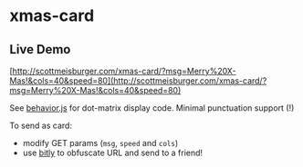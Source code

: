 xmas-card
===

Live Demo
---

[http://scottmeisburger.com/xmas-card/?msg=Merry%20X-Mas!&cols=40&speed=80](http://scottmeisburger.com/xmas-card/?msg=Merry%20X-Mas!&cols=40&speed=80)

See [behavior.js](static/js/behavior.js) for dot-matrix display code. Minimal punctuation support (!)

To send as card:
- modify GET params (`msg`, `speed` and `cols`)
- use [bitly](https://bitly.com/) to obfuscate URL and send to a friend!
